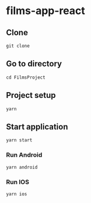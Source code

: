 # films-app-react


## Clone
```
git clone 
```

## Go to directory
```
cd FilmsProject
```

## Project setup
```
yarn
```

## Start application
```
yarn start
```

### Run Android
```
yarn android
```

### Run IOS
```
yarn ios
```
